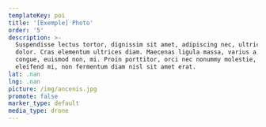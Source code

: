 ```yaml
---
templateKey: poi
title: '[Exemple] Photo'
order: '5'
description: >-
  Suspendisse lectus tortor, dignissim sit amet, adipiscing nec, ultricies sed,
  dolor. Cras elementum ultrices diam. Maecenas ligula massa, varius a, semper
  congue, euismod non, mi. Proin porttitor, orci nec nonummy molestie, enim est
  eleifend mi, non fermentum diam nisl sit amet erat.
lat: .nan
lng: .nan
picture: /img/ancenis.jpg
promote: false
marker_type: default
media_type: drone
---
```


